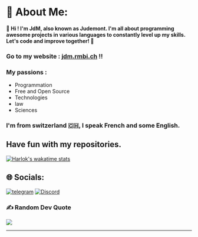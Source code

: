 # 💫 About Me:



__👋 Hi ! I'm JdM, also known as Judemont. I'm all about programming awesome projects in various languages to constantly level up my skills. Let's code and improve together! 🚀__

### Go to my website :  [jdm.rmbi.ch](https://jdm.rmbi.ch) !!



### My passions :
* Programmation 
* Free and Open Source
* Technologies
* law
* Sciences



 


### I'm from switzerland 🇨🇭, I speak French and some English.

## Have fun with my repositories.


[![Harlok's wakatime stats](https://github-readme-stats.vercel.app/api/wakatime?username=judemont&api_domain=wakapi.dev&bg_color=2D3748&title_color=fafafa&icon_color=2F855A&text_color=ffffff&custom_title=My%20Stats%20%F0%9F%9A%80&layout=compact&range=all_time)](https://github.com/anuraghazra/github-readme-stats)



## 🌐 Socials:

[![telegram](https://img.shields.io/badge/Telegram-%237289DA.svg?logo=telegram&logoColor=white)](https://t.me/judemont)
[![Discord](https://img.shields.io/badge/Discord-%237289DA.svg?logo=discord&logoColor=white)](https://discord.gg/9173) 








### ✍️ Random Dev Quote
![](https://quotes-github-readme.vercel.app/api?type=horizontal&theme=radical)



---

